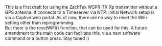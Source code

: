 This is a first draft for using the ZachTek WSPR-TX Xp transmitter without a GPS antenna. 
It connects to a Timeserver via NTP.
Initial Network setup is via a Captive web portal.
As of now, there are no way to reset the WiFi setting other than reprogramming.  
But there is the resetWiFi() function, that can be used for this. 
A future amendment to the main code can facilitate this, via a new software command or a button press.
Stay tuned :)
